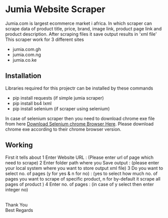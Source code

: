 # Jumia Website Scraper
Jumia.com is largest ecommerce market i africa. In which scraper can scrape data of product title, price, brand, image link, product page link and product description. After scraping files it save output results in 'xml file' This scraper work for 3 different sites
* jumia.com.gh
* jumia.com.ng
* jumia.co.ke 

## Installation
Libraries required for this projectr can be installed by these commands
* pip install requests (if simple jumia scraper)
* pip install bs4 lxml
* pip install selenium (if scraper using selenium)

In case of selenium scraper then you need to download chrome exe file from here [Download Selenium chrome Browser Here](https://chromedriver.chromium.org/downloads). Please download chrome exe according to their chrome browser version.


## Working
First it tells about
1 Enter Website URL : (Please enter url of page which need to scrape)
2 Enter folder path where you Save output : (please enter your local system where you want to store output xml file)
3 Do you want to select no. of pages (y for yes & n for no) : (yes to select how much no. of pages you want to scrape of specific product, n for by-default it scrape all pages of product )
4 Enter no. of pages : (in case of y select then enter integer no)

<br>
Thank You
<br>
Best Regards
